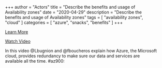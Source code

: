 +++
author = "Actors"
title = "Describe the benefits and usage of Availability zones"
date = "2020-04-29"
description = "Describe the benefits and usage of Availability zones"
tags = [
    "availability zones",
    "cloud"
]
categories = [
    "azure",
    "snacks",
    "benefits"
]
+++

[Learn More](https://docs.microsoft.com/learn/modules/principles-cloud-computing/3c-capex-vs-opex?WT.mc_id=snackable-social-cxa)

[Watch Video](https://twitter.com/i/status/1258411264532901892)

In this video @Lbugnion and @fboucheros explain how Azure, the Microsoft cloud, provides redundancy to make sure our data and services are available all the time. #az900: